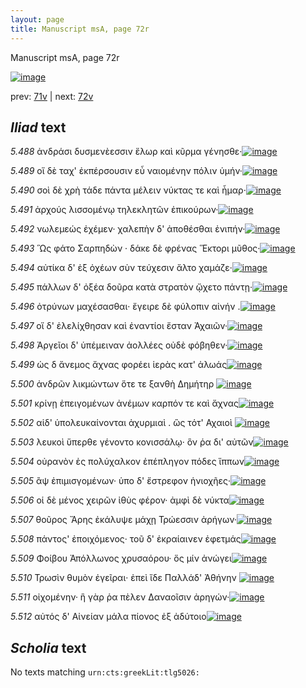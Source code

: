 ```yaml
---
layout: page
title: Manuscript msA, page 72r
---
```


Manuscript msA, page 72r

[![image](http://www.homermultitext.org/iipsrv?OBJ=IIP,1.0&FIF=/project/homer/pyramidal/deepzoom/hmt/vaimg/2017a/VA072RN_0073.tif&WID=100&CVT=JPEG)](http://www.homermultitext.org/ict2/?urn=urn:cite2:hmt:vaimg.2017a:VA072RN_0073)

prev:  [71v](../71v/) | next:  [72v](../72v/)

## *Iliad* text

*5.488* <a id="5.488"/> ἀνδράσι δυσμενὲεσσιν ἕλωρ καὶ κῦρμα γένησθε·[![image](http://www.homermultitext.org/iipsrv?OBJ=IIP,1.0&FIF=/project/homer/pyramidal/deepzoom/hmt/vaimg/2017a/VA072RN_0073.tif&RGN=0.184,0.2239,0.346,0.0301&WID=1000&CVT=JPEG)](http://www.homermultitext.org/ict2/?urn=urn:cite2:hmt:vaimg.2017a:VA072RN_0073@0.184,0.2239,0.346,0.0301)

*5.489* <a id="5.489"/> οἵ δὲ ταχ' ἐκπέρσουσιν εὖ ναιομένην πόλιν ὑμήν·[![image](http://www.homermultitext.org/iipsrv?OBJ=IIP,1.0&FIF=/project/homer/pyramidal/deepzoom/hmt/vaimg/2017a/VA072RN_0073.tif&RGN=0.179,0.2404,0.358,0.0308&WID=1000&CVT=JPEG)](http://www.homermultitext.org/ict2/?urn=urn:cite2:hmt:vaimg.2017a:VA072RN_0073@0.179,0.2404,0.358,0.0308)

*5.490* <a id="5.490"/> σοὶ δὲ χρὴ τάδε πάντα μέλειν νύκτας τε καὶ ἦμαρ·[![image](http://www.homermultitext.org/iipsrv?OBJ=IIP,1.0&FIF=/project/homer/pyramidal/deepzoom/hmt/vaimg/2017a/VA072RN_0073.tif&RGN=0.176,0.2577,0.355,0.0323&WID=1000&CVT=JPEG)](http://www.homermultitext.org/ict2/?urn=urn:cite2:hmt:vaimg.2017a:VA072RN_0073@0.176,0.2577,0.355,0.0323)

*5.491* <a id="5.491"/> ἀρχούς λισσομένῳ τηλεκλητῶν ἐπικούρων·[![image](http://www.homermultitext.org/iipsrv?OBJ=IIP,1.0&FIF=/project/homer/pyramidal/deepzoom/hmt/vaimg/2017a/VA072RN_0073.tif&RGN=0.176,0.2772,0.34,0.0293&WID=1000&CVT=JPEG)](http://www.homermultitext.org/ict2/?urn=urn:cite2:hmt:vaimg.2017a:VA072RN_0073@0.176,0.2772,0.34,0.0293)

*5.492* <a id="5.492"/> νωλεμεώς ἐχέμεν· χαλεπὴν δ' ἀποθέσθαι ἐνιπήν·[![image](http://www.homermultitext.org/iipsrv?OBJ=IIP,1.0&FIF=/project/homer/pyramidal/deepzoom/hmt/vaimg/2017a/VA072RN_0073.tif&RGN=0.176,0.2953,0.359,0.0293&WID=1000&CVT=JPEG)](http://www.homermultitext.org/ict2/?urn=urn:cite2:hmt:vaimg.2017a:VA072RN_0073@0.176,0.2953,0.359,0.0293)

*5.493* <a id="5.493"/> Ὣς φάτο Σαρπηδὼν · δάκε 					δὲ φρένας Ἕκτορι μῦθος·[![image](http://www.homermultitext.org/iipsrv?OBJ=IIP,1.0&FIF=/project/homer/pyramidal/deepzoom/hmt/vaimg/2017a/VA072RN_0073.tif&RGN=0.161,0.3118,0.364,0.0293&WID=1000&CVT=JPEG)](http://www.homermultitext.org/ict2/?urn=urn:cite2:hmt:vaimg.2017a:VA072RN_0073@0.161,0.3118,0.364,0.0293)

*5.494* <a id="5.494"/> αὐτίκα δ' ἐξ ὀχέων σὺν τεύχεσιν ἄλτο χαμάζε·[![image](http://www.homermultitext.org/iipsrv?OBJ=IIP,1.0&FIF=/project/homer/pyramidal/deepzoom/hmt/vaimg/2017a/VA072RN_0073.tif&RGN=0.178,0.3291,0.334,0.0285&WID=1000&CVT=JPEG)](http://www.homermultitext.org/ict2/?urn=urn:cite2:hmt:vaimg.2017a:VA072RN_0073@0.178,0.3291,0.334,0.0285)

*5.495* <a id="5.495"/> πάλλων δ' ὀξέα δοῦρα κατὰ στρατὸν ᾤχετο πάντῃ·[![image](http://www.homermultitext.org/iipsrv?OBJ=IIP,1.0&FIF=/project/homer/pyramidal/deepzoom/hmt/vaimg/2017a/VA072RN_0073.tif&RGN=0.174,0.3471,0.357,0.0301&WID=1000&CVT=JPEG)](http://www.homermultitext.org/ict2/?urn=urn:cite2:hmt:vaimg.2017a:VA072RN_0073@0.174,0.3471,0.357,0.0301)

*5.496* <a id="5.496"/> ὀτρύνων μαχέσασθαι· ἔγειρε δὲ φύλοπιν αἰνήν .[![image](http://www.homermultitext.org/iipsrv?OBJ=IIP,1.0&FIF=/project/homer/pyramidal/deepzoom/hmt/vaimg/2017a/VA072RN_0073.tif&RGN=0.172,0.3636,0.347,0.0301&WID=1000&CVT=JPEG)](http://www.homermultitext.org/ict2/?urn=urn:cite2:hmt:vaimg.2017a:VA072RN_0073@0.172,0.3636,0.347,0.0301)

*5.497* <a id="5.497"/> οἵ δ' ἐλελίχθησαν καὶ ἐναντίοι ἔσταν Ἀχαιῶν·[![image](http://www.homermultitext.org/iipsrv?OBJ=IIP,1.0&FIF=/project/homer/pyramidal/deepzoom/hmt/vaimg/2017a/VA072RN_0073.tif&RGN=0.173,0.3824,0.337,0.0331&WID=1000&CVT=JPEG)](http://www.homermultitext.org/ict2/?urn=urn:cite2:hmt:vaimg.2017a:VA072RN_0073@0.173,0.3824,0.337,0.0331)

*5.498* <a id="5.498"/> Ἀργεῖοι δ' 					ὑπέμειναν ἀολλέες οὐδὲ φόβηθεν·[![image](http://www.homermultitext.org/iipsrv?OBJ=IIP,1.0&FIF=/project/homer/pyramidal/deepzoom/hmt/vaimg/2017a/VA072RN_0073.tif&RGN=0.173,0.4035,0.337,0.0293&WID=1000&CVT=JPEG)](http://www.homermultitext.org/ict2/?urn=urn:cite2:hmt:vaimg.2017a:VA072RN_0073@0.173,0.4035,0.337,0.0293)

*5.499* <a id="5.499"/> ὡς δ ἄνεμος ἄχνας φορέει ἱερὰς κατ' ἀλωάς[![image](http://www.homermultitext.org/iipsrv?OBJ=IIP,1.0&FIF=/project/homer/pyramidal/deepzoom/hmt/vaimg/2017a/VA072RN_0073.tif&RGN=0.162,0.4192,0.337,0.0293&WID=1000&CVT=JPEG)](http://www.homermultitext.org/ict2/?urn=urn:cite2:hmt:vaimg.2017a:VA072RN_0073@0.162,0.4192,0.337,0.0293)

*5.500* <a id="5.500"/> ἀνδρῶν λικμώντων ὅτε τε ξανθὴ Δημήτηρ 				[![image](http://www.homermultitext.org/iipsrv?OBJ=IIP,1.0&FIF=/project/homer/pyramidal/deepzoom/hmt/vaimg/2017a/VA072RN_0073.tif&RGN=0.175,0.4365,0.327,0.0293&WID=1000&CVT=JPEG)](http://www.homermultitext.org/ict2/?urn=urn:cite2:hmt:vaimg.2017a:VA072RN_0073@0.175,0.4365,0.327,0.0293)

*5.501* <a id="5.501"/> κρίνῃ ἐπειγομένων ἀνέμων καρπόν τε καὶ ἄχνας[![image](http://www.homermultitext.org/iipsrv?OBJ=IIP,1.0&FIF=/project/homer/pyramidal/deepzoom/hmt/vaimg/2017a/VA072RN_0073.tif&RGN=0.174,0.4545,0.367,0.0338&WID=1000&CVT=JPEG)](http://www.homermultitext.org/ict2/?urn=urn:cite2:hmt:vaimg.2017a:VA072RN_0073@0.174,0.4545,0.367,0.0338)

*5.502* <a id="5.502"/> αἱδ' ὑπολευκαίνονται ἀχυρμιαὶ . ὣς τότ' Αχαιοὶ 				[![image](http://www.homermultitext.org/iipsrv?OBJ=IIP,1.0&FIF=/project/homer/pyramidal/deepzoom/hmt/vaimg/2017a/VA072RN_0073.tif&RGN=0.17,0.4718,0.353,0.0353&WID=1000&CVT=JPEG)](http://www.homermultitext.org/ict2/?urn=urn:cite2:hmt:vaimg.2017a:VA072RN_0073@0.17,0.4718,0.353,0.0353)

*5.503* <a id="5.503"/> λευκοὶ ὕπερθε γένοντο κονισσάλῳ· ὃν ῥα δι' αὐτῶν[![image](http://www.homermultitext.org/iipsrv?OBJ=IIP,1.0&FIF=/project/homer/pyramidal/deepzoom/hmt/vaimg/2017a/VA072RN_0073.tif&RGN=0.168,0.4899,0.365,0.0338&WID=1000&CVT=JPEG)](http://www.homermultitext.org/ict2/?urn=urn:cite2:hmt:vaimg.2017a:VA072RN_0073@0.168,0.4899,0.365,0.0338)

*5.504* <a id="5.504"/> οὐρανὸν ἐς πολύχαλκον ἐπέπληγον πόδες ἵππων[![image](http://www.homermultitext.org/iipsrv?OBJ=IIP,1.0&FIF=/project/homer/pyramidal/deepzoom/hmt/vaimg/2017a/VA072RN_0073.tif&RGN=0.168,0.5079,0.357,0.0293&WID=1000&CVT=JPEG)](http://www.homermultitext.org/ict2/?urn=urn:cite2:hmt:vaimg.2017a:VA072RN_0073@0.168,0.5079,0.357,0.0293)

*5.505* <a id="5.505"/> ἂψ ἐπιμισγομένων· ὑπο δ' ἔστρεφον ἡνιοχῆες·[![image](http://www.homermultitext.org/iipsrv?OBJ=IIP,1.0&FIF=/project/homer/pyramidal/deepzoom/hmt/vaimg/2017a/VA072RN_0073.tif&RGN=0.169,0.5252,0.345,0.0293&WID=1000&CVT=JPEG)](http://www.homermultitext.org/ict2/?urn=urn:cite2:hmt:vaimg.2017a:VA072RN_0073@0.169,0.5252,0.345,0.0293)

*5.506* <a id="5.506"/> οἱ δὲ μένος χειρῶν ἰθὺς φέρον· ἀμφὶ δὲ νύκτα[![image](http://www.homermultitext.org/iipsrv?OBJ=IIP,1.0&FIF=/project/homer/pyramidal/deepzoom/hmt/vaimg/2017a/VA072RN_0073.tif&RGN=0.169,0.5432,0.345,0.0293&WID=1000&CVT=JPEG)](http://www.homermultitext.org/ict2/?urn=urn:cite2:hmt:vaimg.2017a:VA072RN_0073@0.169,0.5432,0.345,0.0293)

*5.507* <a id="5.507"/> θοῦρος Ἄρης ἐκάλυψε 					μάχῃ Τρώεσσιν ἀρήγων·[![image](http://www.homermultitext.org/iipsrv?OBJ=IIP,1.0&FIF=/project/homer/pyramidal/deepzoom/hmt/vaimg/2017a/VA072RN_0073.tif&RGN=0.173,0.5627,0.345,0.0285&WID=1000&CVT=JPEG)](http://www.homermultitext.org/ict2/?urn=urn:cite2:hmt:vaimg.2017a:VA072RN_0073@0.173,0.5627,0.345,0.0285)

*5.508* <a id="5.508"/> πάντος' ἐποιχόμενος· τοῦ δ' ἐκραίαινεν ἐφετμάς[![image](http://www.homermultitext.org/iipsrv?OBJ=IIP,1.0&FIF=/project/homer/pyramidal/deepzoom/hmt/vaimg/2017a/VA072RN_0073.tif&RGN=0.171,0.58,0.372,0.0285&WID=1000&CVT=JPEG)](http://www.homermultitext.org/ict2/?urn=urn:cite2:hmt:vaimg.2017a:VA072RN_0073@0.171,0.58,0.372,0.0285)

*5.509* <a id="5.509"/> Φοίβου Ἀπόλλωνος 					χρυσαόρου· ὅς μίν ἀνώγει[![image](http://www.homermultitext.org/iipsrv?OBJ=IIP,1.0&FIF=/project/homer/pyramidal/deepzoom/hmt/vaimg/2017a/VA072RN_0073.tif&RGN=0.169,0.5973,0.348,0.0285&WID=1000&CVT=JPEG)](http://www.homermultitext.org/ict2/?urn=urn:cite2:hmt:vaimg.2017a:VA072RN_0073@0.169,0.5973,0.348,0.0285)

*5.510* <a id="5.510"/> Τρωσὶν θυμὸν 					ἐγεῖραι· ἐπεὶ ἴδε Παλλάδ' 						Ἀθήνην 				[![image](http://www.homermultitext.org/iipsrv?OBJ=IIP,1.0&FIF=/project/homer/pyramidal/deepzoom/hmt/vaimg/2017a/VA072RN_0073.tif&RGN=0.17,0.6153,0.348,0.0285&WID=1000&CVT=JPEG)](http://www.homermultitext.org/ict2/?urn=urn:cite2:hmt:vaimg.2017a:VA072RN_0073@0.17,0.6153,0.348,0.0285)

*5.511* <a id="5.511"/> οἰχομένην· ἣ γὰρ ῥα πὲλεν Δαναοῖσιν ἀρηγών·[![image](http://www.homermultitext.org/iipsrv?OBJ=IIP,1.0&FIF=/project/homer/pyramidal/deepzoom/hmt/vaimg/2017a/VA072RN_0073.tif&RGN=0.169,0.6334,0.348,0.0285&WID=1000&CVT=JPEG)](http://www.homermultitext.org/ict2/?urn=urn:cite2:hmt:vaimg.2017a:VA072RN_0073@0.169,0.6334,0.348,0.0285)

*5.512* <a id="5.512"/> αὐτός δ' Αἰνείαν μάλα 					πίονος ἐξ ἀδύτοιο[![image](http://www.homermultitext.org/iipsrv?OBJ=IIP,1.0&FIF=/project/homer/pyramidal/deepzoom/hmt/vaimg/2017a/VA072RN_0073.tif&RGN=0.172,0.6499,0.322,0.0285&WID=1000&CVT=JPEG)](http://www.homermultitext.org/ict2/?urn=urn:cite2:hmt:vaimg.2017a:VA072RN_0073@0.172,0.6499,0.322,0.0285)

## *Scholia* text

No texts matching `urn:cts:greekLit:tlg5026:`